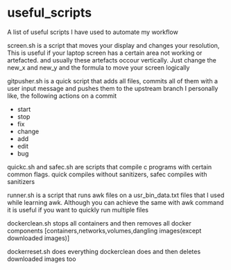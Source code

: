 # useful_scripts
A list of useful scripts I have used to automate my workflow


screen.sh is a script that moves your display and changes your resolution, This is useful if your laptop screen has a certain area not working or artefacted. and usually these artefacts occour vertically. Just change the new_x and new_y and the formula to move your screen logically

gitpusher.sh is a quick script that adds all files, commits all of them with a user input message and pushes them to the upstream branch
I personally like, the following actions on a commit
* start
* stop
* fix
* change
* add
* edit
* bug

quickc.sh and safec.sh are scripts that compile c programs with certain common flags. quick compiles without sanitizers, safec compiles with sanitizers

runner.sh is a script that runs awk files on a usr_bin_data.txt files that I used while learning awk. Although you can achieve the same with awk command it is useful if you want to quickly run multiple files

dockerclean.sh stops all containers and then removes all docker components [containers,networks,volumes,dangling images(except downloaded images)]

dockerreset.sh does everything dockerclean does and then deletes downloaded images too
